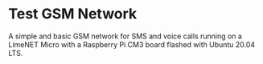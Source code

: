 # Test GSM Network

A simple and basic GSM network for SMS and voice calls running on a LimeNET Micro with a Raspberry Pi CM3 board flashed with Ubuntu 20.04 LTS.
